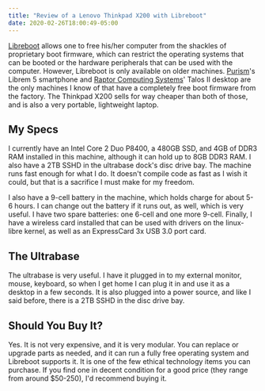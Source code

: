 ```yaml
---
title: "Review of a Lenovo Thinkpad X200 with Libreboot"
date: 2020-02-26T18:00:49-05:00
---
```


[Libreboot](https://libreboot.org) allows one to free his/her computer
from the shackles of proprietary boot firmware, which can restrict the
operating systems that can be booted or the hardware peripherals that
can be used with the computer. However, Libreboot is only available on
older machines. [Purism](https://puri.sm)'s Librem 5 smartphone and
[Raptor Computing Systems](https://www.raptorcs.com/)' Talos II
desktop are the only machines I know of that have a completely free
boot firmware from the factory. The Thinkpad X200 sells for way
cheaper than both of those, and is also a very portable, lightweight
laptop.

## My Specs

I currently have an Intel Core 2 Duo P8400, a 480GB SSD, and 4GB of
DDR3 RAM installed in this machine, although it can hold up to 8GB
DDR3 RAM. I also have a 2TB SSHD in the ultrabase dock's disc drive
bay. The machine runs fast enough for what I do. It doesn't compile
code as fast as I wish it could, but that is a sacrifice I must make
for my freedom.

I also have a 9-cell battery in the machine, which holds charge for
about 5-6 hours. I can change out the battery if it runs out, as well,
which is very useful. I have two spare batteries: one 6-cell and one
more 9-cell. Finally, I have a wireless card installed that can be
used with drivers on the linux-libre kernel, as well as an ExpressCard
3x USB 3.0 port card.

## The Ultrabase

The ultrabase is very useful. I have it plugged in to my external
monitor, mouse, keyboard, so when I get home I can plug it in and
use it as a desktop in a few seconds. It is also plugged into a power
source, and like I said before, there is a 2TB SSHD in the disc drive
bay.

## Should You Buy It?

Yes. It is not very expensive, and it is very modular. You can
replace or upgrade parts as needed, and it can run a fully free
operating system and Libreboot supports it. It is one of the few
ethical technology items you can purchase. If you find one in decent
condition for a good price (they range from around $50-250), I'd
recommend buying it.
